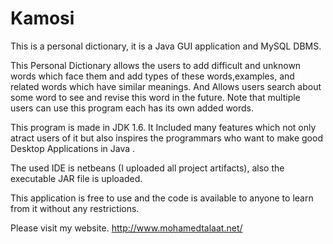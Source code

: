 # Kamosi
This is a personal dictionary, it is a Java GUI application and MySQL DBMS.

This Personal Dictionary allows the users to add difficult and unknown words which face them and add types of these words,examples, and related words which have similar meanings. And Allows users search about some word to see and revise this word in the future. Note that multiple users can use this program each has its own added words.

This program is made in JDK 1.6. It Included many features which not only atract users of it but also inspires the programmars who want to make good Desktop Applications in Java . 

The used IDE is netbeans (I uploaded all project artifacts), also the executable JAR file is uploaded.

This application is free to use and the code is available to anyone to learn from it without any restrictions.

Please visit my website. http://www.mohamedtalaat.net/
